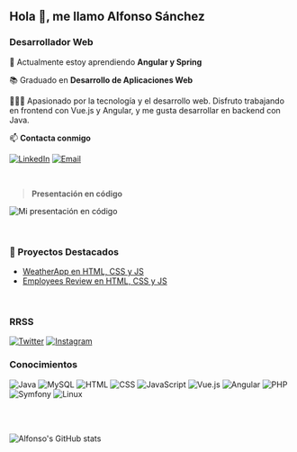 ## Hola 👋, me llamo Alfonso Sánchez
### Desarrollador Web

🌱 Actualmente estoy aprendiendo **Angular y Spring**

📚 Graduado en **Desarrollo de Aplicaciones Web**

👨🏻‍💻 Apasionado por la tecnología y el desarrollo web. Disfruto trabajando en frontend con Vue.js y Angular, y me gusta desarrollar en backend con Java.

📫 **Contacta conmigo**  

[![LinkedIn](https://img.shields.io/badge/LinkedIn-blue?style=for-the-badge&logo=linkedin)](https://www.linkedin.com/in/alfonsojsanchez/)
[![Email](https://img.shields.io/badge/Email-D14836?style=for-the-badge&logo=gmail&logoColor=white)](mailto:alfonsojose.sanchez@gmail.com)

</br>

>__Presentación en código__

![Mi presentación en código](https://i.imgur.com/qBnKy5n.png)

</br>

### 🚀 Proyectos Destacados
- [WeatherApp en HTML, CSS y JS](https://github.com/arfonfo/WeatherApp) 
- [Employees Review en HTML, CSS y JS](https://github.com/arfonfo/Reviews)

</br>

### RRSS

[![Twitter](https://img.shields.io/badge/Twitter-1DA1F2?style=for-the-badge&logo=twitter&logoColor=white)](https://twitter.com/arfonfo)
[![Instagram](https://img.shields.io/badge/Instagram-E4405F?style=for-the-badge&logo=instagram&logoColor=white)](https://www.instagram.com/arfonfo/)

### Conocimientos

![Java](https://img.shields.io/badge/Java-ED8B00?style=for-the-badge&logo=openjdk&logoColor=white)
![MySQL](https://img.shields.io/badge/MySQL-005C84?style=for-the-badge&logo=mysql&logoColor=white)
![HTML](https://img.shields.io/badge/HTML5-E34F26?style=for-the-badge&logo=html5&logoColor=white)
![CSS](https://img.shields.io/badge/CSS3-1572B6?style=for-the-badge&logo=css3&logoColor=white)
![JavaScript](https://img.shields.io/badge/javascript-%23323330.svg?style=for-the-badge&logo=javascript&logoColor=%23F7DF1E)
![Vue.js](https://img.shields.io/badge/Vue.js-35495E?style=for-the-badge&logo=vuedotjs&logoColor=4FC08D)
![Angular](https://img.shields.io/badge/Angular-DD0031?style=for-the-badge&logo=angular&logoColor=white)
![PHP](https://img.shields.io/badge/PHP-777BB4?style=for-the-badge&logo=php&logoColor=white)
![Symfony](https://img.shields.io/badge/symfony-%23000000.svg?style=for-the-badge&logo=symfony&logoColor=white)
![Linux](https://img.shields.io/badge/Linux-FCC624?style=for-the-badge&logo=linux&logoColor=black)

</br>
</br>

![Alfonso's GitHub stats](https://github-readme-stats.vercel.app/api?username=arfonfo&show_icons=true&theme=radical)


